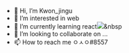 - 👋 Hi, I’m Kwon_jingu
- 👀 I’m interested in web
- 🌱 I’m currently learning react<img src="https://img.shields.io/badge/blue?style=flat-square&logo=simpleiconsReact&logoColor=white"/></a>&nbsp
- 💞️ I’m looking to collaborate on ...
- 📫 How to reach me ㅇㅅㅇ#8557

<!---
wlsrn/wlsrn is a ✨ special ✨ repository because its `README.md` (this file) appears on your GitHub profile.
You can click the Preview link to take a look at your changes.
--->
